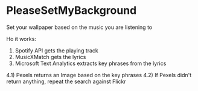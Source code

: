 # PleaseSetMyBackground
Set your wallpaper based on the music you are listening to

Ho it works:
1) Spotify API gets the playing track
2) MusicXMatch gets the lyrics
3) Microsoft Text Analytics extracts key phrases from the lyrics

4.1) Pexels returns an Image based on the key phrases
4.2) If Pexels didn't return anything, repeat the search against Flickr

